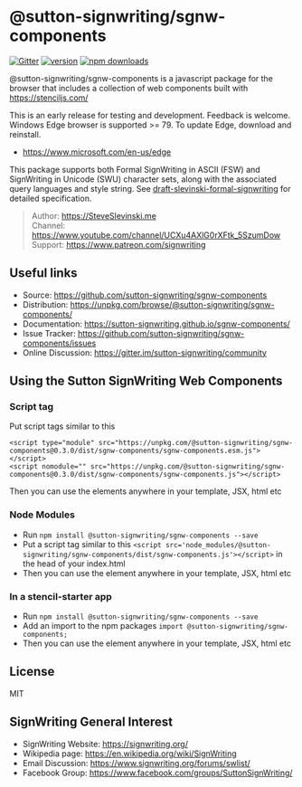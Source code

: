 # @sutton-signwriting/sgnw-components

[![Gitter](https://badges.gitter.im/Join%20Chat.svg)](https://gitter.im/sutton-signwriting/community?utm_source=badge&utm_medium=badge&utm_campaign=pr-badge&utm_content=badge)
[![version](https://img.shields.io/npm/v/@sutton-signwriting/sgnw-components)](https://www.npmjs.com/package/@sutton-signwriting/sgnw-components)
[![npm downloads](https://img.shields.io/npm/dm/@sutton-signwriting/sgnw-components)](https://npm-stat.com/charts.html?package=@sutton-signwriting/sgnw-components&from=2020-07-24)

@sutton-signwriting/sgnw-components is a javascript package for the browser that includes a collection of web components built with https://stenciljs.com/

This is an early release for testing and development.
Feedback is welcome.
Windows Edge browser is supported >= 79.
To update Edge, download and reinstall.
* https://www.microsoft.com/en-us/edge

This package supports both Formal SignWriting in ASCII (FSW) and SignWriting in Unicode (SWU) character sets, along with the associated query languages and style string.  See [draft-slevinski-formal-signwriting](https://tools.ietf.org/id/draft-slevinski-formal-signwriting-07.html) for detailed specification.

> Author: https://SteveSlevinski.me  
> Channel: https://www.youtube.com/channel/UCXu4AXlG0rXFtk_5SzumDow  
> Support: https://www.patreon.com/signwriting  

## Useful links

- Source: https://github.com/sutton-signwriting/sgnw-components
- Distribution: https://unpkg.com/browse/@sutton-signwriting/sgnw-components/
- Documentation: https://sutton-signwriting.github.io/sgnw-components/
- Issue Tracker: https://github.com/sutton-signwriting/sgnw-components/issues
- Online Discussion: https://gitter.im/sutton-signwriting/community


## Using the Sutton SignWriting Web Components

### Script tag

Put script tags similar to this

    <script type="module" src="https://unpkg.com/@sutton-signwriting/sgnw-components@0.3.0/dist/sgnw-components/sgnw-components.esm.js"></script>
    <script nomodule="" src="https://unpkg.com/@sutton-signwriting/sgnw-components@0.3.0/dist/sgnw-components/sgnw-components.js"></script>


Then you can use the elements anywhere in your template, JSX, html etc

### Node Modules
- Run `npm install @sutton-signwriting/sgnw-components --save`
- Put a script tag similar to this `<script src='node_modules/@sutton-signwriting/sgnw-components/dist/sgnw-components.js'></script>` in the head of your index.html
- Then you can use the element anywhere in your template, JSX, html etc

### In a stencil-starter app
- Run `npm install @sutton-signwriting/sgnw-components --save`
- Add an import to the npm packages `import @sutton-signwriting/sgnw-components;`
- Then you can use the element anywhere in your template, JSX, html etc


## License
MIT

## SignWriting General Interest
- SignWriting Website: https://signwriting.org/
- Wikipedia page: https://en.wikipedia.org/wiki/SignWriting
- Email Discussion: https://www.signwriting.org/forums/swlist/
- Facebook Group: https://www.facebook.com/groups/SuttonSignWriting/
